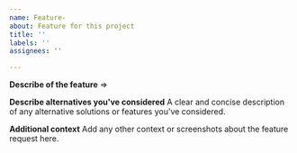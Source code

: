```yaml
---
name: Feature-
about: Feature for this project
title: ''
labels: ''
assignees: ''

---
```


**Describe of the feature**
=>

**Describe alternatives you've considered**
A clear and concise description of any alternative solutions or features you've considered.

**Additional context**
Add any other context or screenshots about the feature request here.

